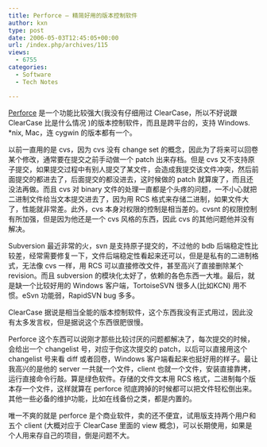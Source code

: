 ```yaml
---
title: Perforce – 精简好用的版本控制软件
author: kxn
type: post
date: 2006-05-03T12:45:05+00:00
url: /index.php/archives/115
views:
  - 6755
categories:
  - Software
  - Tech Notes

---
```

<a href="http://www.perforce.com/" target="_blank">Perforce</a> 是一个功能比较强大(我没有仔细用过 ClearCase，所以不好说跟 ClearCase 比是什么情况 )的版本控制软件，而且是跨平台的，支持 Windows. *nix, Mac，连 cygwin 的版本都有一个。

以前一直用的是 cvs，因为 cvs 没有 change set 的概念，因此为了将来可以回卷某个修改，通常要在提交之前手动做一个 patch 出来存档。但是 cvs 又不支持原子提交，如果提交过程中有别人提交了某文件，会造成我提交该文件冲突，然后前面提交的都进去了，后面提交的都没进去，这时候做的 patch 就算废了，而且还没法再做。而且 cvs 对 binary 文件的处理一直都是个头疼的问题，一不小心就把二进制文件给当文本提交进去了，因为用 RCS 格式来存储二进制，如果文件大了，性能就非常差。此外，cvs 本身对权限的控制是相当差的。cvsnt 的权限控制有所加强，但是因为他还是一个 cvs 风格的东西，因此 cvs 的其他问题他并没有解决。

Subversion 最近非常的火，svn 是支持原子提交的，不过他的 bdb 后端稳定性比较差，经常需要修复一下，文件后端稳定性看起来还可以，但是是私有的二进制格式，无法像 cvs 一样，用 RCS 可以直接修改文件，甚至高兴了直接删除某个 revision。而且 subversion 的模块化太好了，依赖的各色东西一大堆。最后，就是缺一个比较好用的 Windows 客户端，TortoiseSVN 很多人(比如KCN) 用不惯。eSvn 功能弱，RapidSVN bug 多多。

ClearCase 据说是相当全能的版本控制软件，这个东西我没有正式用过，因此没有太多发言权，但是据说这个东西很肥很慢。

Perforce 这个东西可以说刚才那些比较讨厌的问题都解决了，每次提交的时候，会给出一个 changelist 号，对应于你这次提交的 patch，以后可以直接用这个 changelist 号来看 diff 或者回卷，Windows 客户端看起来也挺好用的样子。最让我高兴的是他的 server 一共就一个文件，client 也就一个文件，安装直接靠拷，运行直接命令行敲。算是绿色软件。存储的文件文本用 RCS 格式，二进制每个版本存一个文件，这样就算在 perforce 彻底跨掉的时候都可以把文件轻松倒出来。其他一些必备的维护功能，比如在线备份之类，都是内置的。

唯一不爽的就是 perforce 是个商业软件，卖的还不便宜，试用版支持两个用户和五个 client (大概对应于 ClearCase 里面的 view 概念)，可以长期使用，如果是个人用来存自己的项目，倒是问题不大。